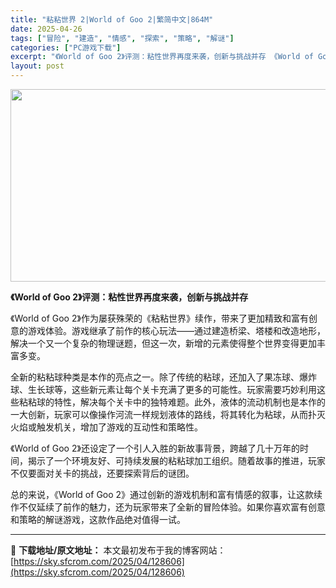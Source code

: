 ```yaml
---
title: "粘粘世界 2|World of Goo 2|繁简中文|864M"
date: 2025-04-26
tags: ["冒险", "建造", "情感", "探索", "策略", "解谜"]
categories: ["PC游戏下载"]
excerpt: "《World of Goo 2》评测：粘性世界再度来袭，创新与挑战并存 《World of Goo 2》作为屡获殊荣的《粘粘世界》续作，带来了更加精致和富有创意的游戏体验。游戏继承了前作的核心玩法——通过建造桥梁、塔楼和改造地形，解决一个又一个复杂的物理谜题，但这一次，新增的元素使得整个世界变得更加&hellip;"
layout: post
---
```


<img class="aligncenter size-full wp-image-128607" src="https://sky.sfcrom.com/wp-content/uploads/2025/04/2025042614420516.webp" alt="" width="660" height="308" />

<strong>《World of Goo 2》评测：粘性世界再度来袭，创新与挑战并存</strong>

《World of Goo 2》作为屡获殊荣的《粘粘世界》续作，带来了更加精致和富有创意的游戏体验。游戏继承了前作的核心玩法——通过建造桥梁、塔楼和改造地形，解决一个又一个复杂的物理谜题，但这一次，新增的元素使得整个世界变得更加丰富多变。

全新的粘粘球种类是本作的亮点之一。除了传统的粘球，还加入了果冻球、爆炸球、生长球等，这些新元素让每个关卡充满了更多的可能性。玩家需要巧妙利用这些粘粘球的特性，解决每个关卡中的独特难题。此外，液体的流动机制也是本作的一大创新，玩家可以像操作河流一样规划液体的路线，将其转化为粘球，从而扑灭火焰或触发机关，增加了游戏的互动性和策略性。

《World of Goo 2》还设定了一个引人入胜的新故事背景，跨越了几十万年的时间，揭示了一个环境友好、可持续发展的粘粘球加工组织。随着故事的推进，玩家不仅要面对关卡的挑战，还要探索背后的谜团。

总的来说，《World of Goo 2》通过创新的游戏机制和富有情感的叙事，让这款续作不仅延续了前作的魅力，还为玩家带来了全新的冒险体验。如果你喜欢富有创意和策略的解谜游戏，这款作品绝对值得一试。

---
📖 **下载地址/原文地址：** 本文最初发布于我的博客网站：[https://sky.sfcrom.com/2025/04/128606](https://sky.sfcrom.com/2025/04/128606)
